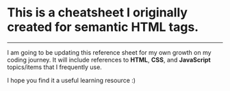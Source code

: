 # This is a cheatsheet I originally created for semantic HTML tags.
-------------------------------------------------------------------
I am going to be updating this reference sheet for my own growth on my coding journey. It will include references to **HTML**, **CSS**, and **JavaScript** topics/items that I frequently use.

I hope you find it a useful learning resource :)
